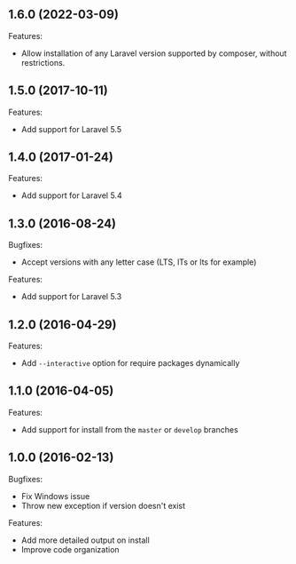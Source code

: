 ## 1.6.0 (2022-03-09)

Features:

  - Allow installation of any Laravel version supported by composer, without restrictions.
## 1.5.0 (2017-10-11)

Features:

  - Add support for Laravel 5.5

## 1.4.0 (2017-01-24)

Features:

  - Add support for Laravel 5.4

## 1.3.0 (2016-08-24)

Bugfixes:

  - Accept versions with any letter case (LTS, lTs or lts for example)


Features:

  - Add support for Laravel 5.3

## 1.2.0 (2016-04-29)

Features:

  - Add `--interactive` option for require packages dynamically

## 1.1.0 (2016-04-05)

Features:

  - Add support for install from the `master` or `develop` branches
  
## 1.0.0 (2016-02-13)

Bugfixes:

  - Fix Windows issue
  - Throw new exception if version doesn't exist

Features:

  - Add more detailed output on install
  - Improve code organization
